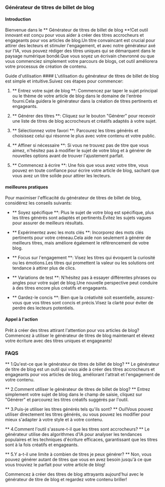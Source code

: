 ### Générateur de titres de billet de blog

#### Introduction
Bienvenue dans le ** Générateur de titres de billet de blog **!Cet outil innovant est conçu pour vous aider à créer des titres accrocheurs et engageants pour vos articles de blog.Un titre convaincant est crucial pour attirer des lecteurs et stimuler l'engagement, et avec notre générateur axé sur l'IA, vous pouvez rédiger des titres uniques qui se démarquent dans le paysage numérique bondé.Que vous soyez un écrivain chevronné ou que vous commenciez simplement votre parcours de blogs, cet outil améliorera votre processus de création de contenu.

Guide d'utilisation ####
L'utilisation du générateur de titres de billet de blog est simple et intuitive.Suivez ces étapes pour commencer:

1. ** Entrez votre sujet de blog **: Commencez par taper le sujet principal ou le thème de votre article de blog dans le domaine de l'entrée fourni.Cela guidera le générateur dans la création de titres pertinents et engageants.

2. ** Générer des titres **: Cliquez sur le bouton "Générer" pour recevoir une liste de titres de blog accrocheurs et créatifs adaptés à votre sujet.

3. ** Sélectionnez votre favori **: Parcourez les titres générés et choisissez celui qui résonne le plus avec votre contenu et votre public.

4. ** Affiner si nécessaire **: Si vous ne trouvez pas de titre que vous aimez, n'hésitez pas à modifier le sujet de votre blog et à générer de nouvelles options avant de trouver l'ajustement parfait.

5. ** Commencez à écrire **: Une fois que vous avez votre titre, vous pouvez en toute confiance pour écrire votre article de blog, sachant que vous avez un titre solide pour attirer les lecteurs.

#### meilleures pratiques
Pour maximiser l'efficacité du générateur de titres de billet de blog, considérez les conseils suivants:

- ** Soyez spécifique **: Plus le sujet de votre blog est spécifique, plus les titres générés sont adaptés et pertinents.Évitez les sujets vagues pour assurer de meilleurs résultats.

- ** Expérimentez avec les mots clés **: Incorporez des mots clés pertinents pour votre créneau.Cela aide non seulement à générer de meilleurs titres, mais améliore également le référencement de votre blog.

- ** Focus sur l'engagement **: Visez les titres qui évoquent la curiosité ou les émotions.Les titres qui promettent la valeur ou les solutions ont tendance à attirer plus de clics.

- ** Variations de test **: N'hésitez pas à essayer différentes phrases ou angles pour votre sujet de blog.Une nouvelle perspective peut conduire à des titres encore plus créatifs et engageants.

- ** Gardez-le concis **: Bien que la créativité soit essentielle, assurez-vous que vos titres sont concis et précis.Visez la clarté pour éviter de perdre des lecteurs potentiels.

#### Appel à l'action
Prêt à créer des titres attirant l'attention pour vos articles de blog?Commencez à utiliser le générateur de titres de blog maintenant et élevez votre écriture avec des titres uniques et engageants!

### FAQS

** 1.Qu'est-ce que le générateur de titres de billet de blog? **
Le générateur de titre de blog est un outil qui vous aide à créer des titres accrocheurs et engageants pour vos articles de blog, améliorant l'attrait et l'engagement de votre contenu.

** 2.Comment utiliser le générateur de titres de billet de blog? **
Entrez simplement votre sujet de blog dans le champ de saisie, cliquez sur "Générer" et parcourez les titres créatifs suggérés par l'outil.

** 3.Puis-je utiliser les titres générés tels qu'ils sont? **
Oui!Vous pouvez utiliser directement les titres générés, ou vous pouvez les modifier pour mieux s'adapter à votre style et à votre contenu.

** 4.Comment l'outil s'assure-t-il que les titres sont accrocheurs? **
Le générateur utilise des algorithmes d'IA pour analyser les tendances populaires et les techniques d'écriture efficaces, garantissant que les titres sont à la fois créatifs et engageants.

** 5.Y a-t-il une limite à combien de titres je peux générer? **
Non, vous pouvez générer autant de titres que vous en avez besoin jusqu'à ce que vous trouviez le parfait pour votre article de blog!

Commencez à créer des titres de blog attrayants aujourd'hui avec le générateur de titre de blog et regardez votre contenu briller!